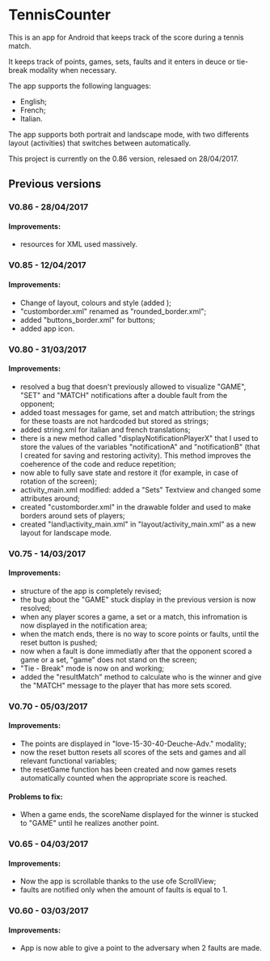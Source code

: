 # TennisCounter

This is an app for Android that keeps track of the score during a tennis match.

It keeps track of points, games, sets, faults and it enters in deuce or tie-break modality when necessary.

The app supports the following languages:
- English;
- French;
- Italian.

The app supports both portrait and landscape mode, with two differents layout (activities) that switches between automatically.

This project is currently on the 0.86 version, relesaed on 28/04/2017.

## Previous versions

### V0.86 - 28/04/2017
#### Improvements:
- resources for XML used massively.

### V0.85 - 12/04/2017
#### Improvements:
- Change of layout, colours and style (added );
- "customborder.xml" renamed as "rounded_border.xml";
- added "buttons_border.xml" for buttons;
- added app icon.

### V0.80 - 31/03/2017
#### Improvements:
- resolved a bug that doesn't previously allowed to visualize "GAME", "SET" and "MATCH" notifications after a double fault from the opponent;
- added toast messages for game, set and match attribution; the strings for these toasts are not hardcoded but stored as strings;
- added string.xml for italian and french translations;
- there is a new method called "displayNotificationPlayerX" that I used to store the values of the variables "notificationA" and "notificationB" (that I created for saving and restoring activity). This method improves the coeherence of the code and reduce repetition;
- now able to fully save state and restore it (for example, in case of rotation of the screen);
- activity_main.xml modified: added a "Sets" Textview and changed some attributes around;
- created "customborder.xml" in the drawable folder and used to make borders around sets of players;
- created "land\activity_main.xml" in "layout/activity_main.xml" as a new layout for landscape mode.

### V0.75 - 14/03/2017
#### Improvements:
- structure of the app is completely revised;
- the bug about the "GAME" stuck display in the previous version is now resolved;
- when any player scores a game, a set or a match, this infromation is now displayed in the notification area;
- when the match ends, there is no way to score points or faults, until the reset button is pushed;
- now when a fault is done immediatly after that the opponent scored a game or a set, "game" does not stand on the screen;
- "Tie - Break" mode is now on and working;
- added the "resultMatch" method to calculate who is the winner and give the "MATCH" message to the player that has more sets scored.

### V0.70 - 05/03/2017
#### Improvements:
- The points are displayed in "love-15-30-40-Deuche-Adv." modality;
- now the reset button resets all scores of the sets and games and all relevant functional variables;
- the resetGame function has been created and now games resets automatically counted when the appropriate score is reached.
#### Problems to fix:
- When a game ends, the scoreName displayed for the winner is stucked to "GAME" until he realizes another point.

### V0.65 - 04/03/2017
#### Improvements:
- Now the app is scrollable thanks to the use ofe ScrollView;
- faults are notified only when the amount of faults is equal to 1.

### V0.60 - 03/03/2017
#### Improvements:
- App is now able to give a point to the adversary when 2 faults are made.
